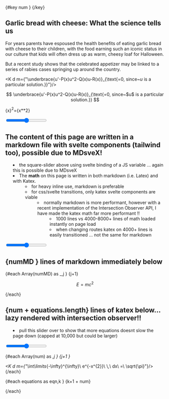 <!-- Essentially remounts the intersection observer when using the slider below -->
{#key num }
<KatexIntersectionObserver />
{/key}

<script>
    import KatexIntersectionObserver from "$lib/KatexIntersectionObserver.svelte"
    // I have yet to figure out for the life of me why I have to break this up into 
    // two components (KatexIntersectionObserver & KatexDataProp) ... trying to use 
    // the logic all in one makes things laggy
    import K from "$lib/KatexDataProp.svelte"
    let numMax = 1000
    $: num = numMax
    let numMDMax=1
    $: numMD = numMDMax

     let equations = [
        "\\int_{M}d\\omega=\\int_{\\partial M}\\omega",
        "G_{\\mu\\nu}\\,+\\,\\Lambda g_{\\mu\\nu}\\,=\\,\\kappa T_{\\mu\\nu}",
        " (i\\hbar\\gamma^\\mu \\partial_\\mu  - mc) \\ \\psi = 0 ",
        "\\left\\langle{e^{-\\beta\\,W}}\\right\\rangle = \\,{e^{-\\beta\\,\\triangle\\,F}}",
        "z_{n+1}\\,=\\,z_{n}^{2}\\,+\\,c",
    ];


    let x=2
</script>

<article class="prose lg:prose-lg">
  <h1>Garlic bread with cheese: What the science tells us</h1>
  <p>
    For years parents have espoused the health benefits of eating garlic bread with cheese to their
    children, with the food earning such an iconic status in our culture that kids will often dress
    up as warm, cheesy loaf for Halloween.
  </p>
  <p>
    But a recent study shows that the celebrated appetizer may be linked to a series of rabies cases
    springing up around the country.
  </p>
  <!-- ... -->


<K d m={"\\underbrace{u\'-P(x)u^2-Q(x)u-R(x)}_{\\text{=0, since~$u$ is a particular solution.}}"}/>




$$
\underbrace{u'-P(x)u^2-Q(x)u-R(x)}_{\text{=0, since~$u$ is a particular solution.}}
$$


<span class="text-red-700 text-7xl flex justify-center">

{x}$^2$={x**2}

</span>

<div class="flex justify-center">
    <input type="range" min="0"  bind:value={x} />
</div>


# The content of this page are written in a markdown file with svelte components (tailwind too), possible due to MDsveX! 
* the square-slider above using svelte binding of a JS variable ... again this is possible due to MDsveX
* The **math** on this page is written in both markdown (i.e. Latex) and with Katex.
  * for heavy inline use, markdown is preferable
  * for css/svelte transitions, only katex svelte components are viable
    * normally markdown is more performant, however with a recent implementation of the Intersection Observer API, I have made the katex math far more performant !!
      * 1000 lines vs 4000-8000+ lines of math loaded instantly on page load
      * when changing routes katex on 4000+ lines is easily transitioned ... not the same for markdown
 
  

<!-- This markdown math is centered. Oddly the addition of this single markdown slow the katex rendering.
Fortunately it seems to scale very slowly with more markdown (comment out each container below) -->

<div class="p-4">
    <input type="range" min="1" bind:value={numMD} />
</div>

# {numMD } lines of markdown immediately below

{#each Array(numMD) as _,j }
{j+1}

$$
E=mc^2 
$$

{/each}
  
<!-- This also centers with katex + css. 
The katex components come in use with more detailed styling AND/OR lots of math to render to a single page ... in which cased I have implemented Intersection Observer logic -->

# {num + equations.length} lines of katex below... lazy rendered with intersection observer!!
* pull this slider over to show that more equations doesnt slow the page down (capped at 10,000 but could be larger)

<input type="range" min="1" max={numMax} bind:value={num} />

{#each Array(num) as _,j }
    {j+1 }
    <div class="p-5 text-red-400">
        <K d m={"\\int\\limits_\{-\\infty\}\^\{\\infty\}\ e\^\{-x\^\{2\}\}\ \\\,\ dx\ =\ \\sqrt\{\\pi\}"}/>
    </div>
{/each}

{#each equations as eqn,k }
{k+1 + num}
<div class="p-1 text-indigo-700">
    <K d m={eqn}/>
</div>
{/each}


</article>





<!-- Useful Markdown styles .. removed from tailwind   -->

<style>
    blockquote {  
        margin: 0;  
        padding-left: 1.4rem;  
        border-left: 8px solid #bbb; 
        }
    ul { 
    list-style-type: disc; 
    list-style-position: inside; 
    }
    ol { 
    list-style-type: decimal; 
    list-style-position: inside; 
    }
    ul ul, ol ul { 
    list-style-type: circle; 
    list-style-position: inside; 
    margin-left: 15px; 
    }
    ol ol, ul ol { 
    list-style-type: lower-latin; 
    list-style-position: inside; 
    margin-left: 15px; 
    }
    h1 {
    @apply text-2xl;
    }
    h2 {
    @apply text-xl;
    }
    h3 {
    @apply text-lg;
    }
    a {
    @apply text-blue-600 underline;
    }
</style>